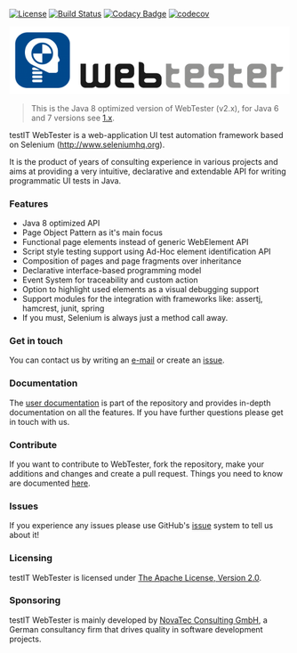 [![License](https://img.shields.io/badge/License-Apache%20License%202.0-brightgreen.svg)](http://www.apache.org/licenses/LICENSE-2.0.txt)
[![Build Status](https://travis-ci.org/testIT-WebTester/webtester2-core.svg?branch=master)](https://travis-ci.org/testIT-WebTester/webtester2-core)
[![Codacy Badge](https://api.codacy.com/project/badge/Grade/8e27ea2197814283bd971e816ae549fb)](https://www.codacy.com/app/github_64/webtester2-core?utm_source=github.com&amp;utm_medium=referral&amp;utm_content=testIT-WebTester/webtester2-core&amp;utm_campaign=Badge_Grade)
[![codecov](https://codecov.io/gh/testIT-WebTester/webtester2-core/branch/master/graph/badge.svg)](https://codecov.io/gh/testIT-WebTester/webtester2-core)

![testIT WebTester](documentation/images/logo-650x157.png)

> This is the Java 8 optimized version of WebTester (v2.x), for Java 6 and 7 versions see [1.x](https://github.com/testIT-WebTester/webtester-core).

testIT WebTester is a web-application UI test automation framework based on Selenium (http://www.seleniumhq.org).

It is the product of years of consulting experience in various projects and aims at providing a very intuitive, declarative and extendable API for writing programmatic UI tests in Java.

### Features
- Java 8 optimized API
- Page Object Pattern as it's main focus
- Functional page elements instead of generic WebElement API
- Script style testing support using Ad-Hoc element identification API
- Composition of pages and page fragments over inheritance
- Declarative interface-based programming model
- Event System for traceability and custom action
- Option to highlight used elements as a visual debugging support
- Support modules for the integration with frameworks like: assertj, hamcrest, junit, spring
- If you must, Selenium is always just a method call away.

### Get in touch
You can contact us by writing an [e-mail](mailto:webtester@novatec-gmbh.de) or create an [issue](https://github.com/testIT-WebTester/webtester2-core/issues).

### Documentation
The [user documentation](documentation/README.md) is part of the repository and provides in-depth documentation on all the features.
If you have further questions please get in touch with us.

### Contribute
If you want to contribute to WebTester, fork the repository, make your additions and changes and create a pull request.
Things you need to know are documented [here](https://github.com/testIT-WebTester/webtester2-core/wiki/Contribution).

### Issues
If you experience any issues please use GitHub's [issue](https://github.com/testIT-WebTester/webtester2-core/issues) system to tell us about it!

### Licensing
testIT WebTester is licensed under [The Apache License, Version 2.0](http://www.apache.org/licenses/LICENSE-2.0.txt).

### Sponsoring
testIT WebTester is mainly developed by [NovaTec Consulting GmbH](http://www.novatec-gmbh.de/), a German consultancy firm that drives quality in software development projects.

